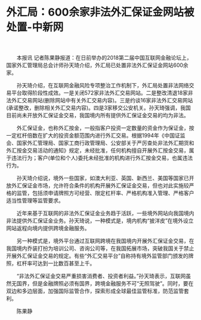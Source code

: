 # 外汇局：600余家非法外汇保证金网站被处置-中新网

　　

　　本报讯 记者陈果静报道：在日前举办的2018第二届中国互联网金融论坛上，国家外汇管理局总会计师孙天琦介绍，外汇局已处置非法外汇保证金网站600余家。

　　孙天琦介绍，在互联网金融风险专项整治工作机制下，外汇局处置非法网络交易平台取得阶段性成效。一是关闭572家非法外汇交易网站。二是整改清退18家非法外汇交易网站(删除网站中有关外汇交易内容)。三是约谈16家非法外汇交易网站(承诺整改，删除相关外汇交易内容)。四是3家移交公安机关。孙天琦强调，我国目前尚未开放外汇保证金交易，我国境内所有提供外汇保证金交易的均为非法。

　　外汇保证金，也称外汇按金，一般指客户投资一定数量的资金作为保证金，按一定杠杆倍数在扩大的投资金额范围内进行外汇交易。根据1994年《中国证监会、国家外汇管理局、国家工商行政管理局、公安部关于严厉查处非法外汇期货和外汇按金交易活动的通知》规定，未经批准，任何机构擅自开展外汇按金交易，属于违法行为；客户(单位和个人)委托未经批准的机构进行外汇按金交易，也属违法行为。

　　孙天琦介绍说，境外一些国家，如澳大利亚、英国、新西兰、美国等国家已开放外汇保证金市场，允许符合条件的机构开展外汇保证金交易，但也对此实施较严格的监管，包括须申请牌照方可经营、限定杠杆率、严格机构准入管理、严格客户适当性管理等监管要求。

　　近年来基于互联网的非法外汇保证金业务趋于活跃，一些境外网站向我国境内非法提供外汇保证金业务。孙天琦说，一种模式是，境内机构“披洋皮”在境外设立网站返程向境内提供跨境金融服务。

　　另一种模式是，境外平台通过互联网跨境在我国境内开展外汇保证金交易，在我国境内乔装打扮为培训公司、咨询公司等，在我国拓展市场，突破我国关于禁止开展外汇保证金交易的规定。有些“外汇交易平台”自称持有境外监管部门颁发的牌照，杠杆率可达到一比数百甚至上千。

　　“非法外汇保证金交易严重损害消费者、投资者利益。”孙天琦表示，互联网虽然无国界，但是金融牌照必须有国界，跨境金融服务不可“无照驾驶”。同时，要在双边和多边层面，加强国际监管合作，探索形成全球最佳监管标准，防范监管套利。

　　陈果静
